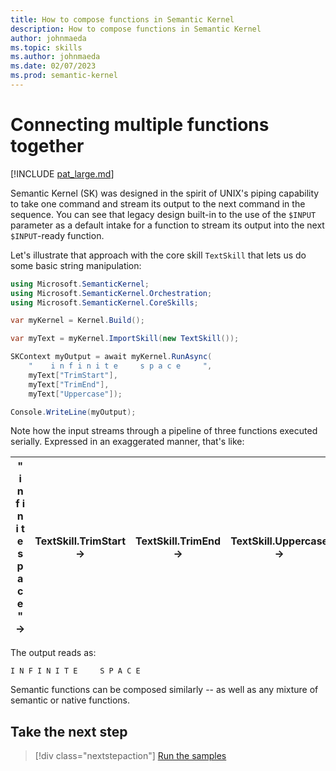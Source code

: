 ```yaml
---
title: How to compose functions in Semantic Kernel
description: How to compose functions in Semantic Kernel
author: johnmaeda
ms.topic: skills
ms.author: johnmaeda
ms.date: 02/07/2023
ms.prod: semantic-kernel
---
```

# Connecting multiple functions together

[!INCLUDE [pat_large.md](../includes/pat_large.md)]

Semantic Kernel (SK) was designed in the spirit of UNIX's piping capability to take one command and stream its output to the next command in the sequence. You can see that legacy design built-in to the use of the `$INPUT` parameter as a default intake for a function to stream its output into the next `$INPUT`-ready function.

Let's illustrate that approach with the core skill `TextSkill` that lets us do some basic string manipulation:

```csharp
using Microsoft.SemanticKernel;
using Microsoft.SemanticKernel.Orchestration;
using Microsoft.SemanticKernel.CoreSkills;

var myKernel = Kernel.Build();

var myText = myKernel.ImportSkill(new TextSkill());

SKContext myOutput = await myKernel.RunAsync(
    "    i n f i n i t e     s p a c e     ",
    myText["TrimStart"],
    myText["TrimEnd"],
    myText["Uppercase"]);

Console.WriteLine(myOutput);
```

Note how the input streams through a pipeline of three functions executed serially. Expressed in an exaggerated manner, that's like:

| "   i n f i n i t e    s p a c e    " → | TextSkill.TrimStart → | TextSkill.TrimEnd → | TextSkill.Uppercase → |
|---|---|---|---|

The output reads as:

`I N F I N I T E     S P A C E`

Semantic functions can be composed similarly -- as well as any mixture of semantic or native functions.

## Take the next step

> [!div class="nextstepaction"]
> [Run the samples](../samples)
